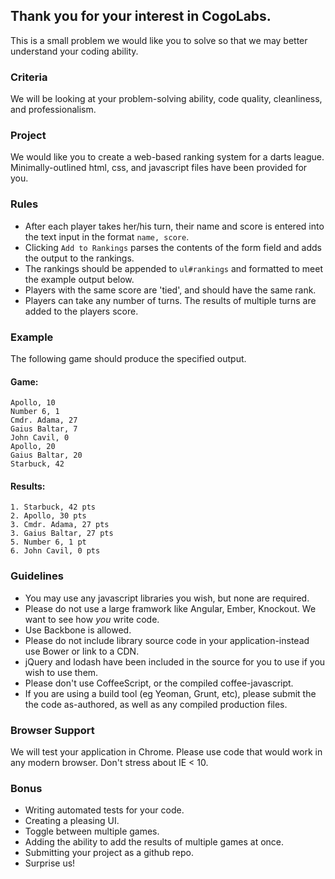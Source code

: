 Thank you for your interest in CogoLabs.
---------------------------------------
This is a small problem we would like you to solve so that we may better understand your coding ability.

### Criteria
We will be looking at your problem-solving ability, code quality, cleanliness, and professionalism.

### Project
We would like you to create a web-based ranking system for a darts league. Minimally-outlined html, css, and javascript files have been provided for you.

### Rules
* After each player takes her/his turn, their name and score is entered into the text input in the format `name, score`.
* Clicking `Add to Rankings` parses the contents of the form field and adds the output to the rankings.
* The rankings should be appended to `ul#rankings` and formatted to meet the example output below.
* Players with the same score are 'tied', and should have the same rank.
* Players can take any number of turns. The results of multiple turns are added to the players score.

### Example
The following game should produce the specified output.

#### Game:
```
Apollo, 10
Number 6, 1
Cmdr. Adama, 27
Gaius Baltar, 7
John Cavil, 0
Apollo, 20
Gaius Baltar, 20
Starbuck, 42
```

#### Results:
```
1. Starbuck, 42 pts
2. Apollo, 30 pts
3. Cmdr. Adama, 27 pts
3. Gaius Baltar, 27 pts
5. Number 6, 1 pt
6. John Cavil, 0 pts
```

### Guidelines
* You may use any javascript libraries you wish, but none are required.
* Please do not use a large framwork like Angular, Ember, Knockout. We want to see how *you* write code.
* Use Backbone is allowed.
* Please do not include library source code in your application-instead use Bower or link to a CDN.
* jQuery and lodash have been included in the source for you to use if you wish to use them.
* Please don't use CoffeeScript, or the compiled coffee-javascript.
* If you are using a build tool (eg Yeoman, Grunt, etc), please submit the the code as-authored, as well as any compiled production files.

### Browser Support
We will test your application in Chrome. Please use code that would work in any modern browser. Don't stress about IE < 10.

### Bonus
* Writing automated tests for your code.
* Creating a pleasing UI.
* Toggle between multiple games.
* Adding the ability to add the results of multiple games at once.
* Submitting your project as a github repo.
* Surprise us!



